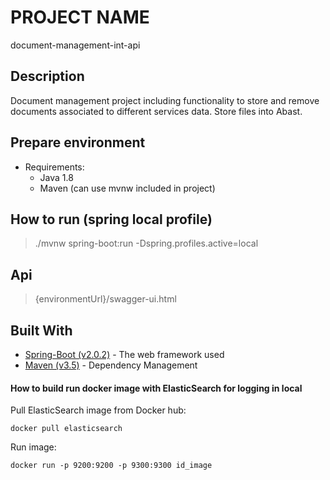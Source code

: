 # PROJECT NAME
document-management-int-api

## Description
Document management project including functionality to store and remove documents associated to different services data.
Store files into Abast.

## Prepare environment
* Requirements:
  - Java 1.8
  - Maven (can use mvnw included in project)

## How to run (spring local profile)
>  ./mvnw spring-boot:run -Dspring.profiles.active=local


## Api
> {environmentUrl}/swagger-ui.html

## Built With


* [Spring-Boot (v2.0.2)](https://projects.spring.io/spring-boot/) - The web framework used
* [Maven (v3.5)](https://maven.apache.org/) - Dependency Management

#### How to build run docker image with ElasticSearch for logging in local
Pull ElasticSearch image from Docker hub:
```
docker pull elasticsearch
```

Run image:
```
docker run -p 9200:9200 -p 9300:9300 id_image
```
